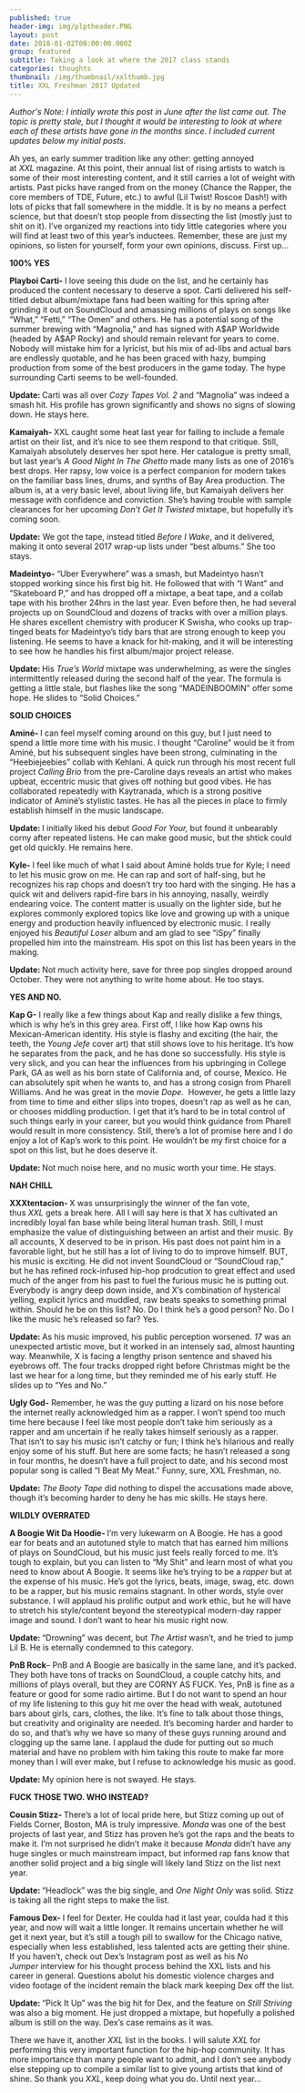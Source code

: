 ```yaml
---
published: true
header-img: img/plptheader.PNG
layout: post
date: 2018-01-02T00:00:00.000Z
group: featured
subtitle: Taking a look at where the 2017 class stands
categories: thoughts
thumbnail: /img/thumbnail/xxlthumb.jpg
title: XXL Freshman 2017 Updated
---
```

<p><em>Author's Note: I intially wrote this post in June after the list came out. The topic is pretty stale, but I thought it would be interesting to look at where each of these artists have gone in the months since. I included current updates below my initial posts. &nbsp;</em></p> 
<p>Ah yes, an early summer tradition like any other: getting annoyed at&nbsp;<em style="font-weight: inherit;">XXL</em>&nbsp;magazine. At this point, their annual list of rising artists to watch is some of their most interesting content, and it still carries a lot of weight with artists. Past picks have ranged from on the money (Chance the Rapper, the core members of TDE, Future, etc.) to awful (Lil Twist! Roscoe Dash!) with lots of picks that fall somewhere in the middle. It is by no means a perfect science, but that doesn&rsquo;t stop people from dissecting the list (mostly just to shit on it). I&rsquo;ve organized my reactions into tidy little categories where you will find at least two of this year&rsquo;s inductees. Remember, these are just my opinions, so listen for yourself, form your own opinions, discuss. First up&hellip;</p>
<p><strong style="font-style: inherit;">100% YES</strong></p>
<p><strong>Playboi Carti-&nbsp;</strong>I love seeing this dude on the list, and he certainly has produced the content necessary to deserve a spot. Carti delivered his self-titled debut album/mixtape fans had been waiting for this spring after grinding it out on SoundCloud and amassing millions of plays on songs like &ldquo;What,&rdquo; &ldquo;Fetti,&rdquo; &ldquo;The Omen&rdquo; and others. He has a potential song of the summer brewing with &ldquo;Magnolia,&rdquo; and has signed with A$AP Worldwide (headed by A$AP Rocky) and should remain relevant for years to come. Nobody will mistake him for a lyricist, but his mix of ad-libs and actual bars are endlessly quotable, and he has been graced with hazy, bumping production from some of the best producers in the game today. The hype surrounding Carti seems to be well-founded.</p>
<p><strong>Update: </strong>Carti was all over <em>Cozy Tapes Vol. 2</em> and &ldquo;Magnolia&rdquo; was indeed a smash hit. His profile has grown significantly and shows no signs of slowing down. He stays here.</p>
<p><strong style="font-style: inherit;">Kamaiyah-&nbsp;</strong>XXL caught some heat last year for failing to include a female artist on their list, and it&rsquo;s nice to see them respond to that critique. Still, Kamaiyah absolutely deserves her spot here. Her catalogue is pretty small, but last year&rsquo;s&nbsp;<em style="font-weight: inherit;">A Good Night In The Ghetto&nbsp;</em>made many lists as one of 2016&rsquo;s best drops. Her rapsy, low voice is a perfect companion for modern takes on the familiar bass lines, drums, and synths of Bay Area production. The album is, at a very basic level, about living life, but Kamaiyah delivers her message with confidence and conviction. She&rsquo;s having trouble with sample clearances for her upcoming&nbsp;<em style="font-weight: inherit;">Don&rsquo;t Get It Twisted</em>&nbsp;mixtape, but hopefully it&rsquo;s coming soon.</p>
<p><strong>Update:</strong> We got the tape, instead titled <em>Before I Wake</em>, and it delivered, making it onto several 2017 wrap-up lists under &ldquo;best albums.&rdquo; She too stays.</p>
<p><strong>Madeintyo-&nbsp;</strong>&ldquo;Uber Everywhere&rdquo; was a smash, but Madeintyo hasn&rsquo;t stopped working since his first big hit. He followed that with &ldquo;I Want&rdquo; and &ldquo;Skateboard P,&rdquo; and has dropped off a mixtape, a beat tape, and a collab tape with his brother 24hrs in the last year. Even before then, he had several projects up on SoundCloud and dozens of tracks with over a million plays. He shares excellent chemistry with producer K Swisha, who cooks up trap-tinged beats for Madeintyo&rsquo;s tidy bars that are strong enough to keep you listening. He seems to have a knack for hit-making, and it will be interesting to see how he handles his first album/major project release.</p>
<p><strong>Update: </strong>His <em>True&rsquo;s World </em>mixtape was underwhelming, as were the singles intermittently released during the second half of the year. The formula is getting a little stale, but flashes like the song &ldquo;MADEINBOOMIN&rdquo; offer some hope. He slides to &ldquo;Solid Choices.&rdquo;</p>
<p><strong>SOLID CHOICES</strong></p>
<p><strong>Amin&eacute;-&nbsp;</strong>I can feel myself coming around on this guy, but I just need to spend a little more time with his music. I thought&nbsp;&ldquo;Caroline&rdquo; would be it from Amin&eacute;, but his subsequent singles have been strong, culminating in the &ldquo;Heebiejeebies&rdquo; collab with Kehlani. A quick run through his most recent full project&nbsp;<em style="font-weight: inherit;">Calling Brio</em>&nbsp;from the pre-Caroline days reveals an artist who makes upbeat, eccentric music that gives off nothing but good vibes. He has collaborated repeatedly with Kaytranada, which is a strong positive indicator of Amin&eacute;&rsquo;s stylistic tastes. He has all the pieces in place to firmly establish himself in the music landscape.</p>
<p><strong>Update: </strong>I initially liked his debut <em>Good For Your, </em>but found it unbearably corny after repeated listens. He can make good music, but the shtick could get old quickly. He remains here.</p>
<p><strong>Kyle-&nbsp;</strong>I feel like much of what I said about Amin&eacute; holds true for Kyle; I need to let his music grow on me. He can rap and sort of half-sing, but he recognizes his rap chops and doesn&rsquo;t try too hard with the singing. He has a quick wit and delivers rapid-fire bars in his annoying, nasally, weirdly endearing voice. The content matter is usually on the lighter side, but he explores commonly explored topics like love and growing up with a unique energy and production heavily influenced by electronic music. I really enjoyed his&nbsp;<em style="font-weight: inherit;">Beautiful Loser</em>&nbsp;album and am glad to see &ldquo;iSpy&rdquo; finally propelled him into the mainstream. His spot on this list has been years in the making.</p>
<p><strong>Update: </strong>Not much activity here, save for three pop singles dropped around October. They were not anything to write home about. He too stays.</p>
<p><strong>YES AND NO.</strong></p>
<p><strong>Kap G-</strong>&nbsp;I really like a few things about Kap and really dislike a few things, which is why he&rsquo;s in this grey area. First off, I like how Kap owns his Mexican-American identity. His style is flashy and exciting (the hair, the teeth, the&nbsp;<em style="font-weight: inherit;">Young Jefe</em>&nbsp;cover art) that still shows love to his heritage. It&rsquo;s how he separates from the pack, and he has done so successfully. His style is very slick, and you can hear the influences from his upbringing in College Park, GA as well as his born state of California and, of course, Mexico. He can absolutely spit when he wants to, and has a strong cosign from Pharell Williams. And he was great in the movie&nbsp;<em style="font-weight: inherit;">Dope. &nbsp;</em>However, he gets a little lazy from time to time and either slips into tropes, doesn&rsquo;t rap as well as he can, or chooses middling production. I get that it&rsquo;s hard to be in total control of such things early in your career, but you would think guidance from Pharell would result in more consistency. Still, there&rsquo;s a lot of promise here and I do enjoy a lot of Kap&rsquo;s work to this point. He wouldn&rsquo;t be my first choice for a spot on this list, but he does deserve it.</p>
<p><strong>Update: </strong>Not much noise here, and no music worth your time. He stays.</p>
<p><strong>NAH CHILL</strong></p>
<p><strong>XXXtentacion-&nbsp;</strong>X was unsurprisingly the winner of the fan vote, thus&nbsp;<em style="font-weight: inherit;">XXL</em>&nbsp;gets a break here. All I will say here is that X has cultivated an incredibly loyal fan base while being literal human trash. Still, I must emphasize the value of distinguishing between an artist and their music. By all accounts, X deserved to be in prison. His past does not paint him in a favorable light, but he still has a lot of living to do to improve himself. BUT, his music is exciting. He did not invent SoundCloud or &ldquo;SoundCloud rap,&rdquo; but he has refined rock-infused hip-hop prodcution to great effect and used much of the anger from his past to fuel the furious music he is putting out. Everybody is angry deep down inside, and X&rsquo;s combination of hysterical yelling, explicit lyrics and muddled, raw beats speaks to something primal within. Should he be on this list? No. Do I think he&rsquo;s a good person? No. Do I like the music he&rsquo;s released so far? Yes.<strong>&nbsp;</strong></p>
<p><strong>Update: </strong>As his music improved, his public perception worsened. <em>17 </em>was an unexpected artistic move, but it worked in an intensely sad, almost haunting way. Meanwhile, X is facing a lengthy prison sentence and shaved his eyebrows off. The four tracks dropped right before Christmas might be the last we hear for a long time, but they reminded me of his early stuff. He slides up to &ldquo;Yes and No.&rdquo;</p>
<p><strong>Ugly God-</strong>&nbsp;Remember, he was the guy putting a lizard on his nose before the internet really acknowledged him as a rapper. I won&rsquo;t spend too much time here because I feel like most people don&rsquo;t take him seriously as a rapper and am uncertain if he really takes himself seriously as a rapper. That isn&rsquo;t to say his music isn&rsquo;t catchy or fun; I think he&rsquo;s hilarious and really enjoy some of his stuff. But here are some facts; he hasn&rsquo;t released a song in four months, he doesn&rsquo;t have a full project to date, and his second most popular song is called &ldquo;I Beat My Meat.&rdquo; Funny, sure, XXL Freshman, no.&nbsp;</p>
<p><strong>Update:</strong> <em>The Booty Tape</em> did nothing to dispel the accusations made above, though it&rsquo;s becoming harder to deny he has mic skills. He stays here.</p>
<p><strong>WILDLY OVERRATED</strong></p>
<p><strong>A Boogie Wit Da Hoodie-&nbsp;</strong>I&rsquo;m very lukewarm on A Boogie. He has a good ear for beats and an autotuned style to match that has earned him millions of plays on SoundCloud, but his music just feels really forced to me. It&rsquo;s tough to explain, but you can listen to &ldquo;My Shit&rdquo; and learn most of what you need to know about A Boogie. It seems like he&rsquo;s trying to be a&nbsp;<em style="font-weight: inherit;">rapper</em>&nbsp;but at the expense of his music. He&rsquo;s got the lyrics, beats, image, swag, etc. down to be a rapper, but his music remains stagnant. In other words, style over substance. I will applaud his prolific output and work ethic, but he will have to stretch his style/content beyond the stereotypical modern-day rapper image and sound. I don&rsquo;t want to hear his music right now.</p>
<p><strong>Update: </strong>&ldquo;Drowning&rdquo; was decent, but <em>The Artist </em>wasn&rsquo;t, and he tried to jump Lil B. He is eternally condemned to this category.</p>
<p><strong>PnB Rock</strong>&ndash; PnB and A Boogie are basically in the same lane, and it&rsquo;s packed. They both have tons of tracks on SoundCloud, a couple catchy hits, and millions of plays overall, but they are CORNY AS FUCK. Yes, PnB is fine as a feature or good for some radio airtime. But I do not want to spend an hour of my life listening to this guy hit me over the head with weak, autotuned bars about girls, cars, clothes, the like. It&rsquo;s fine to talk about those things, but creativity and originality are needed. It&rsquo;s becoming harder and harder to do so, and that&rsquo;s why we have so many of these guys running around and clogging up the same lane. I applaud the dude for putting out so much material and have no problem with him taking this route to make far more money than I will ever make, but I refuse to acknowledge his music as good.</p>
<p><strong>Update: </strong> My opinion here is not swayed. He stays.</p>
<p><strong>FUCK THOSE TWO. WHO INSTEAD?</strong></p>
<p><strong style="font-style: inherit;">Cousin Stizz-&nbsp;</strong>There&rsquo;s a lot of local pride here, but Stizz coming up out of Fields Corner, Boston, MA is truly impressive.&nbsp;<em style="font-weight: inherit;">Monda</em>&nbsp;was one of the best projects of last year, and Stizz has proven he&rsquo;s got the raps and the beats to make it. I&rsquo;m not surprised he didn&rsquo;t make it because&nbsp;<em style="font-weight: inherit;">Monda&nbsp;</em>didn&rsquo;t have any huge singles or much mainstream impact, but informed rap fans know that another solid project and a big single will likely land Stizz on the list next year.</p>
<p><strong>Update: </strong>&ldquo;Headlock&rdquo; was the big single, and <em>One Night Only</em> was solid. Stizz is taking all the right steps to make the list.</p>
<p><strong>Famous Dex-&nbsp;</strong>I feel for Dexter. He coulda had it last year, coulda had it this year, and now will wait a little longer. It remains uncertain whether he will get it next year, but it&rsquo;s still a tough pill to swallow for the Chicago native, especially when less established, less talented acts are getting their shine. If you haven&rsquo;t, check out Dex&rsquo;s Instagram post as well as his&nbsp;<em style="font-weight: inherit;">No Jumper</em>&nbsp;interview for his thought process behind the XXL lists and his career in general. Questions abolut his domestic violence charges and video footage of the incident remain the black mark keeping Dex off the list. </p>
<p><strong>Update: </strong>&ldquo;Pick It Up&rdquo; was the big hit for Dex, and the feature on <em>Still Striving</em> was also a big moment. He just dropped a mixtape, but hopefully a polished album is still on the way. Dex&rsquo;s case remains as it was.</p>
<p>There we have it, another&nbsp;<em style="font-weight: inherit;">XXL</em>&nbsp;list in the books. I will salute&nbsp;<em style="font-weight: inherit;">XXL</em>&nbsp;for performing this very important function for the hip-hop community. It has more importance than many people want to admit, and I don&rsquo;t see anybody else stepping up to compile a similar list to give young artists that kind of shine. So thank you&nbsp;<em style="font-weight: inherit;">XXL</em>, keep doing what you do. Until next year&hellip;</p>
